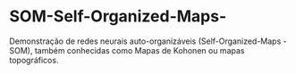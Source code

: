 # SOM-Self-Organized-Maps-
Demonstração de redes neurais auto-organizáveis (Self-Organized-Maps -SOM), também conhecidas como Mapas de Kohonen ou mapas topográficos.
